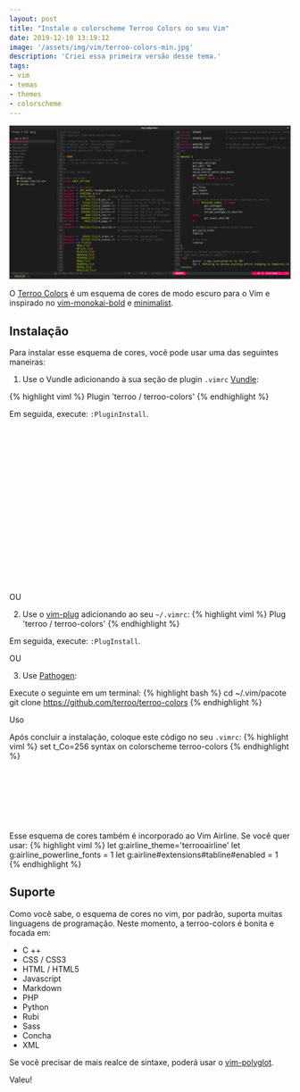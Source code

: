 ```yaml
---
layout: post
title: "Instale o colorscheme Terroo Colors no seu Vim"
date: 2019-12-10 13:19:12
image: '/assets/img/vim/terroo-colors-min.jpg'
description: 'Criei essa primeira versão desse tema.'
tags:
- vim
- temas
- themes
- colorscheme
---
```


![Instale o colorscheme Terroo Colors no seu Vim](/assets/img/vim/terroo-colors-min.jpg)

O [Terroo Colors](https://github.com/terroo/terroo-colors) é um esquema de cores de modo escuro para o Vim e inspirado no [vim-monokai-bold](https://github.com/Mcmartelle/vim-monokai-bold) e [minimalist](https://github.com/dikiaap/minimalist).

## Instalação

Para instalar esse esquema de cores, você pode usar uma das seguintes maneiras:

1. Use o Vundle adicionando à sua seção de plugin `.vimrc` [Vundle](https://github.com/VundleVim/Vundle.vim#quick-start):

{% highlight viml %}
Plugin 'terroo / terroo-colors'
{% endhighlight %}

Em seguida, execute: `:PluginInstall`.

<!-- QUADRADO -->
<script async src="//pagead2.googlesyndication.com/pagead/js/adsbygoogle.js"></script>
<ins class="adsbygoogle"
style="display:inline-block;width:336px;height:280px"
data-ad-client="ca-pub-2838251107855362"
data-ad-slot="5351066970"></ins>
<script>
(adsbygoogle = window.adsbygoogle || []).push({});
</script>

OU

2. Use o [vim-plug](https://github.com/junegunn/vim-plug#installation) adicionando ao seu `~/.vimrc`:
{% highlight viml %}
Plug 'terroo / terroo-colors'
{% endhighlight %}

Em seguida, execute: `:PlugInstall`.

OU

3. Use [Pathogen](https://github.com/tpope/vim-pathogen#installation):

Execute o seguinte em um terminal:
{% highlight bash %}
cd ~/.vim/pacote
git clone https://github.com/terroo/terroo-colors
{% endhighlight %}

Uso

Após concluir a instalação, coloque este código no seu `.vimrc`:
{% highlight viml %}
set t_Co=256
syntax on
colorscheme terroo-colors
{% endhighlight %}

<!-- MINI ANÚNCIO -->
<script async src="//pagead2.googlesyndication.com/pagead/js/adsbygoogle.js"></script>
<!-- Games Root -->
<ins class="adsbygoogle"
style="display:inline-block;width:730px;height:95px"
data-ad-client="ca-pub-2838251107855362"
data-ad-slot="5351066970"></ins>
<script>
(adsbygoogle = window.adsbygoogle || []).push({});
</script>

Esse esquema de cores também é incorporado ao Vim Airline. Se você quer usar:
{% highlight viml %}
let g:airline_theme='terrooairline'
let g:airline_powerline_fonts = 1
let g:airline#extensions#tabline#enabled = 1    
{% endhighlight %}

## Suporte

Como você sabe, o esquema de cores no vim, por padrão, suporta muitas linguagens de programação. Neste momento, a terroo-colors é bonita e focada em:
+ C ++
+ CSS / CSS3
+ HTML / HTML5
+ Javascript
+ Markdown
+ PHP
+ Python
+ Rubi
+ Sass
+ Concha
+ XML

Se você precisar de mais realce de sintaxe, poderá usar o [vim-polyglot](https://github.com/sheerun/vim-polyglot).

Valeu!
